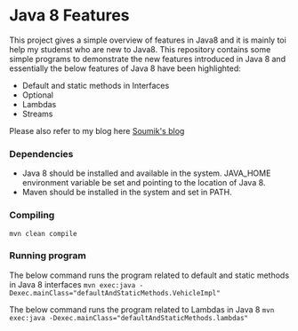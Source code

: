 # Java 8 Features
This project gives a simple overview of features in Java8 and it is mainly toi help my studenst who are new to Java8.
This repository contains some simple programs to demonstrate the new features introduced in Java 8 and essentially the below features of Java 8 have been highlighted:
* Default and static methods in Interfaces
* Optional
* Lambdas
* Streams


Please also refer to my blog here [Soumik's blog](https://msoumik78.github.io/java/2019/05/10/java-8-features.html)


### Dependencies

* Java 8 should be installed and available in the system. JAVA_HOME environment variable be set and pointing to the location of Java 8.
* Maven should be installed in the system and set in PATH.

### Compiling

 `mvn clean compile `

### Running program

The below command runs the program related to default and static methods in Java 8 interfaces 
`mvn exec:java -Dexec.mainClass="defaultAndStaticMethods.VehicleImpl" `

The below command runs the program related to Lambdas in Java 8 
`mvn exec:java -Dexec.mainClass="defaultAndStaticMethods.lambdas" `

